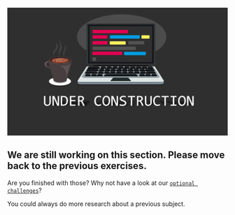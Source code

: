 ![](./resources/comingsoon-becode.png)

## We are still working on this section. Please move back to the previous exercises.

Are you finished with those? Why not have a look at our [``optional challenges``](./../../2.optional-challenges)?

You could always do more research about a previous subject.

